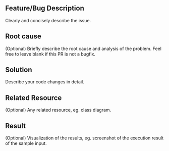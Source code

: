 ## Feature/Bug Description

Clearly and concisely describe the issue.

## Root cause

(Optional) Briefly describe the root cause and analysis of the problem. Feel free to leave blank if
this PR is not a bugfix.

## Solution

Describe your code changes in detail.

## Related Resource

(Optional) Any related resource, eg. class diagram.

## Result

(Optional) Visualization of the results, eg. screenshot of the execution result of the sample input.
